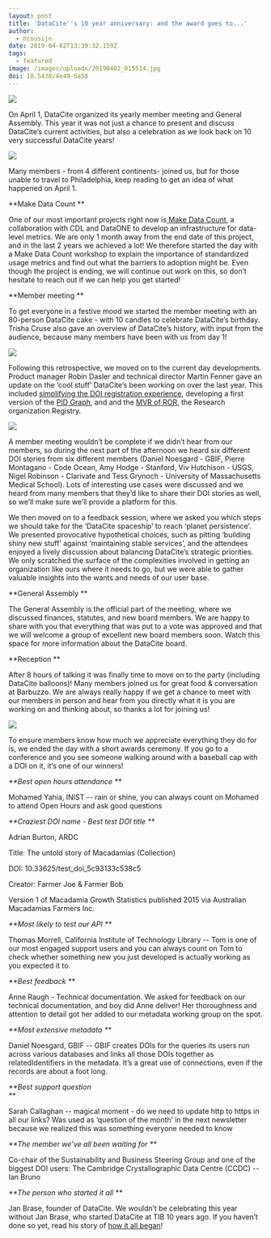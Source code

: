 ```yaml
---
layout: post
title: 'DataCite''s 10 year anniversary: and the award goes to...'
author:
  - hcousijn
date: 2019-04-02T13:39:32.159Z
tags:
  - featured
image: /images/uploads/20190402_015514.jpg
doi: 10.5438/4e49-5a58
---
```

![](/images/uploads/20190402_015514.jpg)

On April 1, DataCite organized its yearly member meeting and General Assembly. This year it was not just a chance to present and discuss DataCite’s current activities, but also a celebration as we look back on 10 very successful DataCite years!



![](/images/uploads/10years_photo1.jpg)

Many members - from 4 different continents- joined us, but for those unable to travel to Philadelphia, keep reading to get an idea of what happened on April 1.



**Make Data Count**

One of our most important projects right now is[ Make Data Count](https://makedatacount.org), a collaboration with CDL and DataONE to develop an infrastructure for data-level metrics. We are only 1 month away from the end date of this project, and in the last 2 years we achieved a lot! We therefore started the day with a Make Data Count workshop to explain the importance of standardized usage metrics and find out what the barriers to adoption might be. Even though the project is ending, we will continue out work on this, so don’t hesitate to reach out if we can help you get started!



**Member meeting**

To get everyone in a festive mood we started the member meeting with an 80-person DataCite cake - with 10 candles to celebrate DataCite’s birthday. Trisha Cruse also gave an overview of DataCite’s history, with input from the audience, because many members have been with us from day 1!



![](/images/uploads/10years_photo2.jpg)

Following this retrospective, we moved on to the current day developments. Product manager Robin Dasler and technical director Martin Fenner gave an update on the ‘cool stuff’ DataCite’s been working on over the last year. This included [simplifying the DOI registration experience](https://doi.org/10.5438/bckb-qy95), developing a first version of the [PID Graph](https://doi.org/10.5438/jwvf-8a66), and and the [MVR of ROR](https://doi.org/10.5438/cykz-fh60), the Research organization Registry.



![](/images/uploads/10years_photo3.jpg)

A member meeting wouldn’t be complete if we didn’t hear from our members, so during the next part of the afternoon we heard six different DOI stories from six different members (Daniel Noesgard - GBIF, Pierre Montagano - Code Ocean, Amy Hodge - Stanford, Viv Hutchison - USGS, Nigel Robinson - Clarivate and Tess Grynoch - University of Massachusetts Medical School). Lots of interesting use cases were discussed and we heard from many members that they’d like to share their DOI stories as well, so we’ll make sure we’ll provide a platform for this.



We then moved on to a feedback session, where we asked you which steps we should take for the ‘DataCite spaceship’ to reach ‘planet persistence’. We presented provocative hypothetical choices, such as pitting ‘building shiny new stuff’ against ‘maintaining stable services’, and the attendees enjoyed a lively discussion about balancing DataCite’s strategic priorities. We only scratched the surface of the complexities involved in getting an organization like ours where it needs to go, but we were able to gather valuable insights into the wants and needs of our user base.



**General Assembly**

The General Assembly is the official part of the meeting, where we discussed finances, statutes, and new board members. We are happy to share with you that everything that was put to a vote was approved and that we will welcome a group of excellent new board members soon. Watch this space for more information about the DataCite board.



**Reception**

After 8 hours of talking it was finally time to move on to the party (including DataCite balloons)! Many members joined us for great food & conversation at Barbuzzo. We are always really happy if we get a chance to meet with our members in person and hear from you directly what it is you are working on and thinking about, so thanks a lot for joining us!



![](/images/uploads/10years_photo4.jpg)

To ensure members know how much we appreciate everything they do for is, we ended the day with a short awards ceremony. If you go to a conference and you see someone walking around with a baseball cap with a DOI on it, it’s one of our winners!

_**Best open hours attendance **_

Mohamed Yahia, INIST -- rain or shine, you can always count on Mohamed to attend Open Hours and ask good questions

_**Craziest DOI name - Best test DOI title **_

Adrian Burton, ARDC

Title: The untold story of Macadamias (Collection)

DOI: 10.33625/test_doi_5c93133c538c5

Creator: Farmer Joe & Farmer Bob

Version 1 of Macadamia Growth Statistics published 2015 via Australian Macadamias Farmers Inc.

_**Most likely to test our API **_

Thomas Morrell, California Institute of Technology Library -- Tom is one of our most engaged support users and you can always count on Tom to check whether something new you just developed is actually working as you expected it to. 

_**Best feedback**_

Anne Raugh - Technical documentation. We asked for feedback on our technical documentation, and boy did Anne deliver! Her thoroughness and attention to detail got her added to our metadata working group on the spot.

_**Most extensive metadata **_

Daniel Noesgard, GBIF -- GBIF creates DOIs for the queries its users run across various databases and links all those DOIs together as relatedIdentifiers in the metadata. It’s a great use of connections, even if the records are about a foot long. 

_**Best support question	**_

Sarah Callaghan -- magical moment - do we need to update http to https in all our links? Was used as ‘question of the month’ in the next newsletter because we realized this was something everyone needed to know

_**The member we’ve all been waiting for **_

Co-chair of the Sustainability and Business Steering Group and one of the biggest DOI users: The Cambridge Crystallographic Data Centre (CCDC) -- Ian Bruno 

_**The person who started it all**_

Jan Brase, founder of DataCite. We wouldn’t be celebrating this year without Jan Brase, who started DataCite at TIB 10 years ago. If you haven’t done so yet, read his story of [how it all began](https://doi.org/10.5438/g4x3-r450)!
